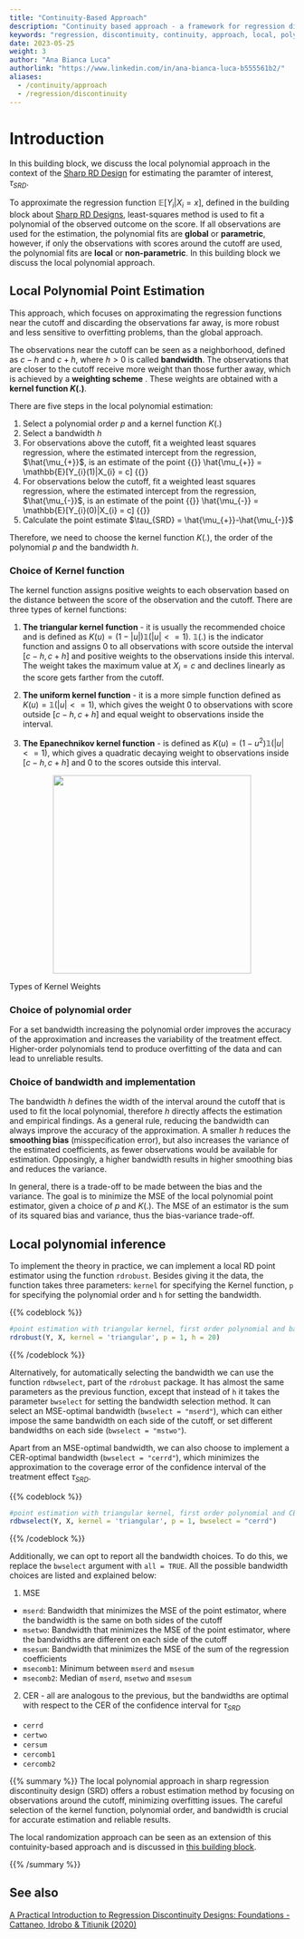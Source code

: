 ```yaml
---
title: "Continuity-Based Approach"
description: "Continuity based approach - a framework for regression discontinuity analysis. Theory of local polynomial point estimation, local polynomial inference."
keywords: "regression, discontinuity, continuity, approach, local, polynomial"
date: 2023-05-25
weight: 3
author: "Ana Bianca Luca"
authorlink: "https://www.linkedin.com/in/ana-bianca-luca-b555561b2/"
aliases:
  - /continuity/approach
  - /regression/discontinuity
---
```


# Introduction

In this building block, we discuss the local polynomial approach in the context of the [Sharp RD Design](/sharp/designs) for estimating the paramter of interest, $\tau_{SRD}$. 

To approximate the regression function $\mathbb{E}[Y_{i}|X_{i} = x]$, defined in the building block about [Sharp RD Designs](/sharp/designs), least-squares method is used to fit a polynomial of the observed outcome on the score. If all observations are used for the estimation, the polynomial fits are **global** or **parametric**, however, if only the observations with scores around the cutoff are used, the polynomial fits are **local** or **non-parametric**.  In this building block we discuss the local polynomial approach.

## Local Polynomial Point Estimation

This approach, which focuses on approximating the regression functions near the cutoff and discarding the observations far away, is more robust and less sensitive to overfitting problems, than the global approach. 

The observations near the cutoff can be seen as a neighborhood, defined as $c-h$ and $c+h$, where $h>0$ is called **bandwidth**. The observations that are closer to the cutoff receive more weight than those further away, which is achieved by a **weighting scheme** . These weights are obtained with a **kernel function $K(.)$**.

There are five steps in the local polynomial estimation:
1. Select a polynomial order $p$ and a kernel function $K(.)$
2. Select a bandwidth $h$
3. For observations above the cutoff, fit a weighted least squares regression, where the estimated intercept from the regression, $\hat{\mu_{+}}$, is an estimate of the point {{<katex>}} \hat{\mu_{+}} = \mathbb{E}[Y_{i}(1)|X_{i} = c] {{</katex>}}
4.  For observations below the cutoff, fit a weighted least squares regression, where the estimated intercept from the regression, $\hat{\mu_{-}}$, is an estimate of the point {{<katex>}} \hat{\mu_{-}} = \mathbb{E}[Y_{i}(0)|X_{i} = c] {{</katex>}}
5. Calculate the point estimate $\tau_{SRD} = \hat{\mu_{+}}-\hat{\mu_{-}}$

Therefore, we need to choose the kernel function $K(.)$, the order of the polynomial $p$ and the bandwidth $h$.

### Choice of Kernel function

The kernel function assigns positive weights to each observation based on the distance between the score of the observation and the cutoff. There are three types of kernel functions:

1. **The triangular kernel function** - it is usually the recommended choice and is defined as $K(u) = (1-|u|)\mathbb{1}(|u| <= 1)$. $\mathbb{1}(.)$ is the indicator function and assigns 0 to all observations with score outside the interval $[c-h, c+h]$ and positive weights to the observations inside this interval. The weight takes the maximum value at $X_{i}=c$ and declines linearly as the score gets farther from the cutoff. 

2. **The uniform kernel function** - it is a more simple function defined as $K(u) = \mathbb{1}(|u| <= 1)$, which gives the weight 0 to observations with score outside $[c-h, c+h]$ and equal weight to observations inside the interval. 

3. **The Epanechnikov kernel function** - is defined as $K(u) = (1-u^2)\mathbb{1}(|u| <= 1)$, which gives a quadratic decaying weight to observations inside $[c-h, c+h]$ and 0 to the scores outside this interval. 

<p align = "center">
<img src = "../images/kernel-weights.png" width=350">
<figcaption> Types of Kernel Weights </figcaption>
</p>

### Choice of polynomial order

For a set bandwidth increasing the polynomial order improves the accuracy of the approximation and increases the variability of the treatment effect. Higher-order polynomials tend to produce overfitting of the data and can lead to unreliable results. 

### Choice of bandwidth and implementation

The bandwidth $h$ defines the width of the interval around the cutoff that is used to fit the local polynomial, therefore $h$ directly affects the estimation and empirical findings. As a general rule, reducing the bandwidth can always improve the accuracy of the approximation. A smaller $h$ reduces the **smoothing bias** (misspecification error), but also increases the variance of the estimated coefficients, as fewer observations would be available for estimation. Opposingly, a higher bandwidth results in higher smoothing bias and reduces the variance. 

In general, there is a trade-off to be made between the bias and the variance. The goal is to minimize the MSE of the local polynomial point estimator, given a choice of $p$ and $K(.)$. The MSE of an estimator is the sum of its squared bias and variance, thus the bias-variance trade-off. 

## Local polynomial inference

To implement the theory in practice, we can implement a local RD point estimator using the function `rdrobust`. Besides giving it the data, the function takes three parameters: `kernel` for specifying the Kernel function, `p` for specifying the polynomial order and `h` for setting the bandwidth.

{{% codeblock %}}

```R
#point estimation with triangular kernel, first order polynomial and bandwidth of 20
rdrobust(Y, X, kernel = 'triangular', p = 1, h = 20)

```
{{% /codeblock %}}

Alternatively, for automatically selecting the bandwidth we can use the function `rdbwselect`, part of the `rdrobust` package. It has almost the same parameters as the previous function, except that instead of `h` it takes the parameter `bwselect` for setting the bandwidth selection method. It can select an MSE-optimal bandwidth (`bwselect = "mserd"`), which can either impose the same bandwidth on each side of the cutoff, or set different bandwidths on each side (`bwselect = "mstwo"`). 

Apart from an MSE-optimal bandwidth, we can also choose to implement a CER-optimal bandwidth (`bwselect = "cerrd"`), which minimizes the approximation to the coverage error of the confidence interval of the treatment effect $\tau_{SRD}$.


{{% codeblock %}}

```R
#point estimation with triangular kernel, first order polynomial and CER-optimal bandwidth 
rdbwselect(Y, X, kernel = 'triangular', p = 1, bwselect = "cerrd")

```
{{% /codeblock %}}

Additionally, we can opt to report all the bandwidth choices. To do this, we replace the `bwselect` argument with `all = TRUE`. All the possible bandwidth choices are listed and explained below:

1. MSE
- `mserd`: Bandwidth that minimizes the MSE of the point estimator, where the bandwidth is the same on both sides of the cutoff 
- `msetwo`: Bandwidth that minimizes the MSE of the point estimator, where the bandwidths are different on each side of the cutoff
- `msesum`: Bandwidth that minimizes the MSE of the sum of the regression coefficients
- `msecomb1`: Minimum between `mserd` and `msesum` 
- `msecomb2`: Median of `mserd`, `msetwo` and `msesum` 

2. CER - all are analogous to the previous, but the bandwidths are optimal with respect to the CER of the confidence interval for $\tau_{SRD}$
- `cerrd`
- `certwo` 
- `cersum` 
- `cercomb1`
- `cercomb2`

{{% summary %}}
The local polynomial approach in sharp regression discontinuity design (SRD) offers a robust estimation method by focusing on observations around the cutoff, minimizing overfitting issues. The careful selection of the kernel function, polynomial order, and bandwidth is crucial for accurate estimation and reliable results.

The local randomization approach can be seen as an extension of this contuinity-based approach and is discussed in [this building block](/local/randomization).

{{% /summary %}}

## See also
[A Practical Introduction to Regression Discontinuity Designs: Foundations - Cattaneo, Idrobo & Titiunik (2020)](https://rdpackages.github.io/references/Cattaneo-Idrobo-Titiunik_2020_CUP.pdf)

